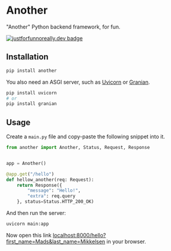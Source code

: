 # Another
"Another" Python backend framework, for fun.

[![justforfunnoreally.dev badge](https://img.shields.io/badge/justforfunnoreally-dev-9ff)](https://justforfunnoreally.dev)

## Installation

```bash
pip install another
```

You also need an ASGI server, such as [Uvicorn](https://github.com/encode/uvicorn) or [Granian](https://github.com/emmett-framework/granian).

```bash
pip install uvicorn
# or
pip install granian
```

## Usage

Create a `main.py` file and copy-paste the following snippet into it.

```python
from another import Another, Status, Request, Response


app = Another()

@app.get("/hello")
def hellow_another(req: Request):
    return Response({
        "message": "Hello!",
        "extra": req.query
    }, status=Status.HTTP_200_OK)
```

And then run the server:

```bash
uvicorn main:app
```

Now open this link [localhost:8000/hello?first_name=Mads&last_name=Mikkelsen](http://localhost:8000/hello?first_name=Mads&last_name=Mikkelsen) in your browser.

